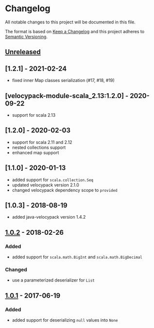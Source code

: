 # Changelog

All notable changes to this project will be documented in this file.

The format is based on [Keep a Changelog](http://keepachangelog.com/en/1.0.0/) and this project adheres to [Semantic Versioning](http://semver.org/spec/v2.0.0.html).

## [Unreleased]

## [1.2.1] - 2021-02-24

- fixed inner Map classes serialization (#17, #18, #19)

## [velocypack-module-scala_2.13:1.2.0] - 2020-09-22

- support for scala 2.13

## [1.2.0] - 2020-02-03

- support for scala 2.11 and 2.12
- nested collections support
- enhanced map support

## [1.1.0] - 2020-01-13

- added support for `scala.collection.Seq`
- updated velocypack version 2.1.0
- changed velocypack dependency scope to `provided`

## [1.0.3] - 2018-08-19

- added java-velocypack version 1.4.2

## [1.0.2] - 2018-02-26

### Added

- added support for `scala.math.BigInt` and `scala.math.BigDecimal`

### Changed

- use a parameterized deserializer for `List`

## [1.0.1] - 2017-06-19

### Added

- added support for deserializing `null` values into `None`

[unreleased]: https://github.com/arangodb/spring-data/compare/1.0.2...HEAD
[1.0.2]: https://github.com/arangodb/spring-data/compare/1.0.1...1.0.2
[1.0.1]: https://github.com/arangodb/spring-data/compare/1.0.0...1.0.1
